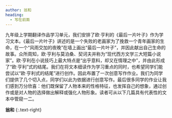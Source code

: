 ```yaml
---
author: 翁和
heading:
  - 写在前面
---
```


九年级上学期翻译作品学习单元，我们安排了欧·亨利的《最后一片叶子》作为学习文本。《最后一片叶子》讲述的是一个失败的老画家为了挽救一个青年画家的生命，在一个“风雨交加的夜晚”在墙上画出“最后一片叶子”，并因此献出自己生命的故事。众所周知，欧·亨利与莫泊桑、契诃夫并称为“现代西方文学三大短篇小说家”。欧·亨利在小说技巧上最大特点是“出乎意料，却又在情理之中”，并由此形成了“欧·亨利”式的结尾。我们在将文本细读作为学习重点的同时，也希望同学们能尝试以“欧·亨利式的结尾”进行创作。因此布置了一次创意写作作业。我们为同学们提供了几个切入点，同学们以此为依据进行创意写作。最后很多同学的作业让我们感到万分欣喜：他们既保留了人物本来的性格特征，也发挥自己的想象，通过创作或是对人物的选择做出解释或强化人物形象。读者可从以下几篇具有代表性的文本中管窥一二。

**翁和**
{:.text-right}
